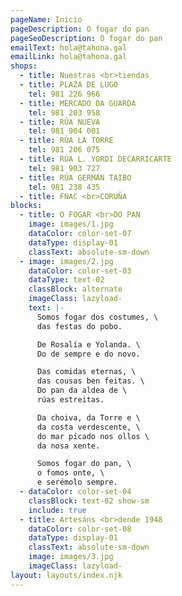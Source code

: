 ```yaml
---
pageName: Inicio
pageDescription: O fogar do pan
pageSeoDescription: O fogar do pan
emailText: hola@tahona.gal
emailLink: hola@tahona.gal
shops:
  - title: Nuestras <br>tiendas
  - title: PLAZA DE LUGO
    tel: 981 226 966
  - title: MERCADO DA GUARDA
    tel: 981 203 958
  - title: RÚA NUEVA
    tel: 981 904 001
  - title: RÚA LA TORRE
    tel: 981 206 075
  - title: RÚA L. YORDI DECARRICARTE
    tel: 981 903 727
  - title: RÚA GERMÁN TAIBO
    tel: 981 238 435
  - title: FNAC <br>CORUÑA
blocks:
  - title: O FOGAR <br>DO PAN
    image: images/1.jpg
    dataColor: color-set-07
    dataType: display-01
    classText: absolute-sm-down
  - image: images/2.jpg
    dataColor: color-set-03
    dataType: text-02
    classBlock: alternate
    imageClass: lazyload-
    text: |-
      Somos fogar dos costumes, \
      das festas do pobo.

      De Rosalía e Yolanda. \
      Do de sempre e do novo.

      Das comidas eternas, \
      das cousas ben feitas. \
      Do pan da aldea de \
      rúas estreitas.

      Da choiva, da Torre e \
      da costa verdescente, \
      do mar picado nos ollos \
      da nosa xente.

      Somos fogar do pan, \
      o fomos onte, \
      e serémolo sempre.
  - dataColor: color-set-04
    classBlock: text-02 show-sm
    include: true
  - title: Artesáns <br>dende 1948
    dataColor: color-set-08
    dataType: display-01
    classText: absolute-sm-down
    image: images/3.jpg
    imageClass: lazyload-
layout: layouts/index.njk
---
```

